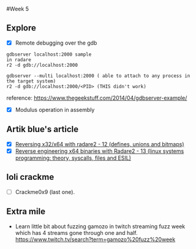 #Week 5

## Explore
- [x] Remote debugging over the gdb
```
gdbserver localhost:2000 sample
in radare
r2 -d gdb://localhost:2000

gdbserver --multi localhost:2000 ( able to attach to any process in the target system)
r2 -d gdb://localhost:2000/<PID> (THIS didn't work)
```
reference: https://www.thegeekstuff.com/2014/04/gdbserver-example/

- [x] Modulus operation in assembly

## Artik blue's article
- [x] [Reversing x32/x64 with radare2 - 12 (defines, unions and bitmaps)](https://artik.blue/reversing-radare-12)
- [x] [Reverse engineering x64 binaries with Radare2 - 13 (linux systems programming: theory, syscalls, files and ESIL)](https://artik.blue/reversing-radare-13)

## Ioli crackme
- [ ] Crackme0x9 (last one).

## Extra mile
- Learn little bit about fuzzing
gamozo in twitch streaming fuzz week which has 4 streams gone through one and half.
https://www.twitch.tv/search?term=gamozo%20fuzz%20week
